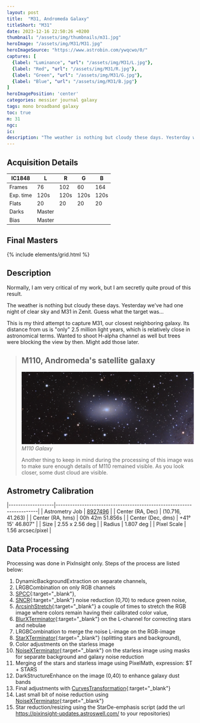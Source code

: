 ```yaml
---
layout: post
title:  "M31, Andromeda Galaxy"
titleShort: "M31"
date: 2023-12-16 22:50:26 +0200
thumbnail: "/assets/img/thumbnails/m31.jpg"
heroImage: "/assets/img/M31/M31.jpg"
heroImageSource: "https://www.astrobin.com/ywqcwo/0/"
captures: [
  {label: "Luminance", "url": "/assets/img/M31/L.jpg"},
  {label: "Red", "url": "/assets/img/M31/R.jpg"},
  {label: "Green", "url": "/assets/img/M31/G.jpg"},
  {label: "Blue", "url": "/assets/img/M31/B.jpg"}
]
heroImagePosition: 'center'
categories: messier journal galaxy
tags: mono broadband galaxy
toc: true
m: 31
ngc: 
ic:
description: "The weather is nothing but cloudy these days. Yesterday we've had one night of clear sky and M31 in Zenit. Guess what the target was..."
---
```

## Acquisition Details

| IC1848    | L      | R    | G    | B    |
|-----------|--------|------|------|------|
| Frames    | 76     | 102  | 60   | 164  |
| Exp. time | 120s   | 120s | 120s | 120s |
| Flats     | 20     | 20   | 20   | 20   | 
| Darks     | Master |      |      |      |
| Bias      | Master |      |      |      |

## Final Masters

{% include elements/grid.html %}

## Description

Normally, I am very critical of my work, but I am secretly quite proud of this result.

The weather is nothing but cloudy these days. Yesterday we've had one night of clear sky and M31 in Zenit. Guess what the target was...

This is my third attempt to capture M31, our closest neighboring galaxy. Its distance from us is "only" 2.5 million light years, which is relatively close in astronomical terms. Wanted to shoot H-alpha channel as well but trees were blocking the view by then. Might add those later.


> ## M110, Andromeda's satellite galaxy
> ![M110](/assets/img/M31/M110.jpg "M110 Galaxy")
> *M110 Galaxy*
>
> Another thing to keep in mind during the processing of this image was to make sure enough details 
> of M110 remained visible. As you look closer, some dust cloud are visible.
>


## Astrometry Calibration

|-------------------|----------------------------------------------------------------------|
| Astrometry Job    | [8927496](https://nova.astrometry.net/user_images/9080942#annotated) |
| Center (RA, Dec)  | (10.716, 41.263) |
| Center (RA, hms)  | 00h 42m 51.856s |
| Center (Dec, dms) | +41° 15' 46.807" |
| Size              | 2.55 x 2.56 deg |
| Radius            | 1.807 deg |
| Pixel Scale       | 1.56 arcsec/pixel |

## Data Processing

Processing was done in PixInsight only. Steps of the process are listed below:

1. DynamicBackgroundExtraction on separate channels,
2. LRGBCombination on only RGB channels
3. [SPCC](https://pixinsight.com/doc/docs/SPCC/SPCC.html#__Applying_SPCC_to_Narrowband_Images__){:target="_blank"},
4. [SNCR](https://www.pixinsight.com/doc/legacy/LE/21_noise_reduction/scnr/scnr.html){:target="_blank"} noise reduction (0,70) to reduce green noise,
5. [ArcsinhStretch](https://pixinsight.com/doc/tools/ArcsinhStretch/ArcsinhStretch.html){:target="_blank"} a couple of times to stretch the RGB image where colors remain having their calibrated color value, 
6. [BlurXTerminator](https://www.rc-astro.com/software/bxt/){:target="_blank"} on the L-channel for correcting stars and nebulae 
7. LRGBCombination to merge the noise L-image on the RGB-image 
8. [StarXTerminator](https://www.rc-astro.com/software/sxt/){:target="_blank"} (splitting stars and background), 
9. Color adjustments on the starless image 
10. [NoiseXTerminator](https://www.rc-astro.com/software/nxt/){:target="_blank"} on the starless image using masks for separate background and galaxy noise reduction 
11. Merging of the stars and starless image using PixelMath, expression: $T + STARS 
12. DarkStructureEnhance on the image (0,40) to enhance galaxy dust bands 
13. Final adjustments with [CurvesTransformation](https://pixinsight.com/doc/tools/CurvesTransformation/CurvesTransformation.html){:target="_blank"} 
14. Last small bit of noise reduction using [NoiseXTerminator](https://www.rc-astro.com/software/nxt/){:target="_blank"} 
15. Star reduction/resizing using the StarDe-emphasis script (add the url https://pixinsight-updates.astroswell.com/ to your repositories)